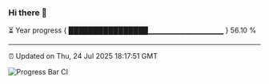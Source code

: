 ### Hi there 👋

⏳ Year progress { ████████████████▁▁▁▁▁▁▁▁▁▁▁▁▁▁ } 56.10 %

---

⏰ Updated on Thu, 24 Jul 2025 18:17:51 GMT

![Progress Bar CI](https://github.com/Shyam-Makwana/GitHub-Actions-Demo/workflows/Progress%20Bar%20CI/badge.svg)
